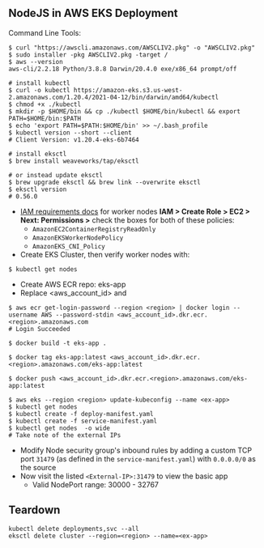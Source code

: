 ## NodeJS in AWS EKS Deployment

Command Line Tools: 
```
$ curl "https://awscli.amazonaws.com/AWSCLIV2.pkg" -o "AWSCLIV2.pkg"
$ sudo installer -pkg AWSCLIV2.pkg -target /
$ aws --version
aws-cli/2.2.18 Python/3.8.8 Darwin/20.4.0 exe/x86_64 prompt/off

# install kubectl 
$ curl -o kubectl https://amazon-eks.s3.us-west-2.amazonaws.com/1.20.4/2021-04-12/bin/darwin/amd64/kubectl
$ chmod +x ./kubectl 
$ mkdir -p $HOME/bin && cp ./kubectl $HOME/bin/kubectl && export PATH=$HOME/bin:$PATH
$ echo 'export PATH=$PATH:$HOME/bin' >> ~/.bash_profile
$ kubectl version --short --client
# Client Version: v1.20.4-eks-6b7464

# install eksctl
$ brew install weaveworks/tap/eksctl

# or instead update eksctl 
$ brew upgrade eksctl && brew link --overwrite eksctl
$ eksctl version 
# 0.56.0
```
- [IAM requirements docs](https://docs.aws.amazon.com/eks/latest/userguide/create-node-role.html#create-worker-node-role) for worker nodes
**IAM > Create Role > EC2 > Next: Permissions >** check the boxes for both of these policies: 
    - `AmazonEC2ContainerRegistryReadOnly`
    - `AmazonEKSWorkerNodePolicy`
    - `AmazonEKS_CNI_Policy` 
- Create EKS Cluster, then verify worker nodes with:
```
$ kubectl get nodes
```
- Create AWS ECR repo: eks-app 
- Replace <aws_account_id> and <region>
```
$ aws ecr get-login-password --region <region> | docker login --username AWS --password-stdin <aws_account_id>.dkr.ecr.<region>.amazonaws.com
# Login Succeeded

$ docker build -t eks-app .

$ docker tag eks-app:latest <aws_account_id>.dkr.ecr.<region>.amazonaws.com/eks-app:latest

$ docker push <aws_account_id>.dkr.ecr.<region>.amazonaws.com/eks-app:latest

$ aws eks --region <region> update-kubeconfig --name <ex-app>
$ kubectl get nodes
$ kubectl create -f deploy-manifest.yaml
$ kubectl create -f service-manifest.yaml 
$ kubectl get nodes  -o wide
# Take note of the external IPs
```
- Modify Node security group's inbound rules by adding a custom TCP port `31479` (as defined in the `service-manifest.yaml`) with `0.0.0.0/0` as the source  
- Now visit the listed `<External-IP>:31479` to view the basic app
    - Valid NodePort range: 30000 - 32767

## Teardown
```
kubectl delete deployments,svc --all 
eksctl delete cluster --region=<region> --name=<ex-app>
```